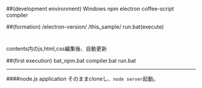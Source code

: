 ##(development environment)
Windows
npm
electron
coffee-script compiler


##(formation)
	/electron-version/
	/this_sample/
		run.bat(execute)
#

contents内のjs,html,css編集後、自動更新

##(first execution)
	bat_npm.bat
	compiler.bat
	run.bat


---
####node.js application
そのままcloneし、`node server`起動。
